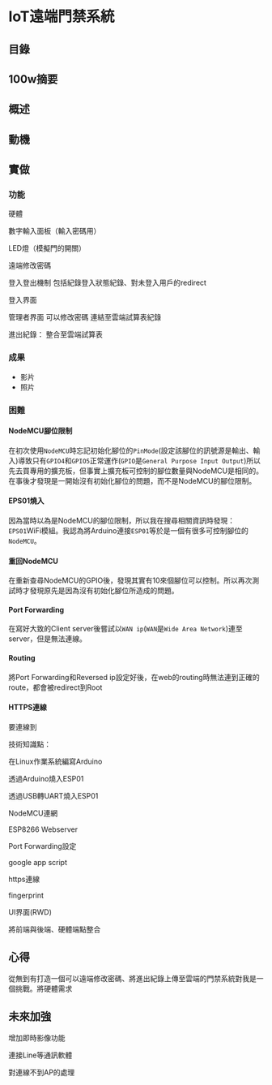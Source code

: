 # IoT遠端門禁系統

## 目錄

## 100w摘要

## 概述

## 動機


## 實做

### 功能

硬體

數字輸入面板（輸入密碼用）

LED燈（模擬門的開關）

遠端修改密碼

登入登出機制
    包括紀錄登入狀態紀錄、對未登入用戶的redirect

登入界面

管理者界面
    可以修改密碼
    連結至雲端試算表紀錄

進出紀錄：
    整合至雲端試算表

### 成果

- 影片
- 照片

### 困難

#### NodeMCU腳位限制

在初次使用`NodeMCU`時忘記初始化腳位的`PinMode`(設定該腳位的訊號源是輸出、輸入)導致只有`GPIO4`和`GPIO5`正常運作(`GPIO`是`General Purpose Input Output`)所以先去買專用的擴充板，但事實上擴充板可控制的腳位數量與NodeMCU是相同的。在事後才發現是一開始沒有初始化腳位的問題，而不是NodeMCU的腳位限制。
#### EPS01燒入

因為當時以為是NodeMCU的腳位限制，所以我在搜尋相關資訊時發現：`EPS01`WiFi模組。我認為將Arduino連接`ESP01`等於是一個有很多可控制腳位的`NodeMCU`。

#### 重回NodeMCU

在重新查尋NodeMCU的GPIO後，發現其實有10來個腳位可以控制。所以再次測試時才發現原先是因為沒有初始化腳位所造成的問題。
#### Port Forwarding

在寫好大致的Client server後嘗試以`WAN ip`(`WAN`是`Wide Area Network`)連至server，但是無法連線。
#### Routing

將Port Forwarding和Reversed ip設定好後，在web的routing時無法連到正確的route，都會被redirect到Root
#### HTTPS連線

要連線到

技術知識點：

在Linux作業系統編寫Arduino

透過Arduino燒入ESP01

透過USB轉UART燒入ESP01

NodeMCU連網

ESP8266 Webserver

Port Forwarding設定

google app script

https連線

fingerprint

UI界面(RWD) 

將前端與後端、硬體端點整合

## 心得

從無到有打造一個可以遠端修改密碼、將進出紀錄上傳至雲端的門禁系統對我是一個挑戰。將硬體需求

## 未來加強

增加即時影像功能

連接Line等通訊軟體

對連線不到AP的處理


